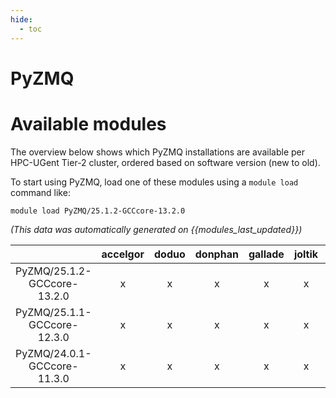 ```yaml
---
hide:
  - toc
---
```


PyZMQ
=====

# Available modules


The overview below shows which PyZMQ installations are available per HPC-UGent Tier-2 cluster, ordered based on software version (new to old).

To start using PyZMQ, load one of these modules using a `module load` command like:

```shell
module load PyZMQ/25.1.2-GCCcore-13.2.0
```

*(This data was automatically generated on {{modules_last_updated}})*  

| |accelgor|doduo|donphan|gallade|joltik|shinx|skitty|
| :---: | :---: | :---: | :---: | :---: | :---: | :---: | :---: |
|PyZMQ/25.1.2-GCCcore-13.2.0|x|x|x|x|x|x|x|
|PyZMQ/25.1.1-GCCcore-12.3.0|x|x|x|x|x|x|x|
|PyZMQ/24.0.1-GCCcore-11.3.0|x|x|x|x|x|-|x|
